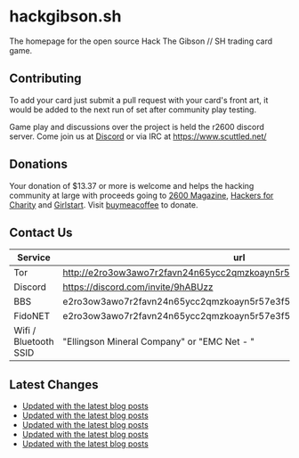 # hackgibson.sh
The homepage for the open source Hack The Gibson // SH trading card game.


## Contributing

To add your card just submit a pull request with your card's front art, it would be added to the next run of set after community play testing.

Game play and discussions over the project is held the r2600 discord server. Come join us at [Discord](https://discord.com/invite/9hABUzz) or via IRC at https://www.scuttled.net/


## Donations

Your donation of $13.37 or more is welcome and helps the hacking community at large with proceeds going to [2600 Magazine](https://2600.com/), [Hackers for Charity](https://hackersforcharity.org) and [Girlstart](https://girlstart.org).  Visit [buymeacoffee](https://www.buymeacoffee.com/hackgibson.sh) to donate.


## Contact Us

Service | url
-|-
Tor | http://e2ro3ow3awo7r2favn24n65ycc2qmzkoayn5r57e3f56nvjwdcgg32ad.onion
Discord | https://discord.com/invite/9hABUzz
BBS | e2ro3ow3awo7r2favn24n65ycc2qmzkoayn5r57e3f56nvjwdcgg32ad.onion:23
FidoNET | e2ro3ow3awo7r2favn24n65ycc2qmzkoayn5r57e3f56nvjwdcgg32ad.onion:24554
Wifi / Bluetooth SSID | "Ellingson Mineral Company" or "EMC Net - <fidonet address>"

## Latest Changes
<!-- BLOG-POST-LIST:START -->
- [Updated with the latest blog posts](https://github.com/DFW2600/hackgibson.sh/commit/506043b7bbab5fe35672bdb07e3a5808469a42df)
- [Updated with the latest blog posts](https://github.com/DFW2600/hackgibson.sh/commit/37a12a64e1bfc84c15c2fe70ffa1ac01dfab49da)
- [Updated with the latest blog posts](https://github.com/DFW2600/hackgibson.sh/commit/62c16211d320e45a8aad0f467afb49cef4ad20d0)
- [Updated with the latest blog posts](https://github.com/DFW2600/hackgibson.sh/commit/c659740d3afac544193282689c29b58df3d666e2)
- [Updated with the latest blog posts](https://github.com/DFW2600/hackgibson.sh/commit/59fac56ca2bcb0d3c6a62443c18a25f1993db553)
<!-- BLOG-POST-LIST:END -->
